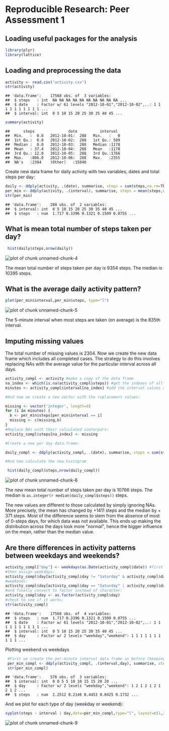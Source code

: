 # Reproducible Research: Peer Assessment 1

## Loading useful packages for the analysis

```r
library(plyr)
library(lattice)
```
## Loading and preprocessing the data


```r
activity <- read.csv("activity.csv")
str(activity)
```

```
## 'data.frame':	17568 obs. of  3 variables:
##  $ steps   : int  NA NA NA NA NA NA NA NA NA NA ...
##  $ date    : Factor w/ 61 levels "2012-10-01","2012-10-02",..: 1 1 1 1 1 1 1 1 1 1 ...
##  $ interval: int  0 5 10 15 20 25 30 35 40 45 ...
```

```r
summary(activity)
```

```
##      steps               date          interval   
##  Min.   :  0.0   2012-10-01:  288   Min.   :   0  
##  1st Qu.:  0.0   2012-10-02:  288   1st Qu.: 589  
##  Median :  0.0   2012-10-03:  288   Median :1178  
##  Mean   : 37.4   2012-10-04:  288   Mean   :1178  
##  3rd Qu.: 12.0   2012-10-05:  288   3rd Qu.:1766  
##  Max.   :806.0   2012-10-06:  288   Max.   :2355  
##  NA's   :2304    (Other)   :15840
```

Create new data frame for daily activity with two variables, dates and total steps per day:


```r
daily <- ddply(activity, .(date), summarise, steps = sum(steps,na.rm=TRUE))
per_min <- ddply(activity, .(interval), summarise, steps = mean(steps,na.rm=TRUE))
str(per_min)
```

```
## 'data.frame':	288 obs. of  2 variables:
##  $ interval: int  0 5 10 15 20 25 30 35 40 45 ...
##  $ steps   : num  1.717 0.3396 0.1321 0.1509 0.0755 ...
```

## What is mean total number of steps taken per day?


```r
 hist(daily$steps,nrow(daily))
```

![plot of chunk unnamed-chunk-4](figure/unnamed-chunk-4.png) 

The mean total number of steps taken per day is 9354 steps. The median is 10395 steps.

## What is the average daily activity pattern?


```r
plot(per_min$interval,per_min$steps, type="l")
```

![plot of chunk unnamed-chunk-5](figure/unnamed-chunk-5.png) 

The 5-minute interval when most steps are taken (on average) is the 835th interval.

## Imputing missing values

The total number of missing values is 2304. Now we create the new data frame which includes all completed cases. The strategy to do this involves replacing NAs with the average value for the particular interval across all days.


```r
activity_compl <- activity #make a copy of the data frame
na_index <- which(is.na(activity_compl$steps)) #get the indexes of all NAs for number of steps
minutes <- activity_compl$interval[na_index] #add the interval values of NAs to a vector

#And now we create a new vector with the replacement values:

missing <- vector('integer', length=0)
for (i in minutes) {
  b <- per_min$steps[per_min$interval == i]
  missing <- c(missing,b)
}
#Replace NAs with their calculated couterpars:
activity_compl$steps[na_index] <- missing

#Create a new per day data.frame:

daily_compl <- ddply(activity_compl, .(date), summarise, steps = sum(steps,na.rm=TRUE))

#And now calculate the new histogram

 hist(daily_compl$steps,nrow(daily_compl))
```

![plot of chunk unnamed-chunk-6](figure/unnamed-chunk-6.png) 

The new mean total number of steps taken per day is 10766 steps. The median is `as.integer(r median(daily_compl$steps))` steps.

The new values are different to those calculated by simply ignoring NAs. More precisely, the mean has changed by +1411 steps and the median by + 371 steps. Most of the difference seems to stem from the absence of most of 0-steps days, for which data was not available. This ends up making the distribution across the days look more "normal", hence the bigger influence on the mean, rather than the median value.

## Are there differences in activity patterns between weekdays and weekends?


```r
activity_compl["day"] <- weekdays(as.Date(activity_compl$date)) #first assign days
#then assign weekdays:
activity_compl$day[activity_compl$day != "Saturday" & activity_compl$day != "Sunday"] <- "weekday"
#weekends:
activity_compl$day[activity_compl$day == "Saturday" | activity_compl$day == "Sunday"] <- "weekend"
#and finally convert to factor instead of character:
activity_compl$day <- as.factor(activity_compl$day)
#check to see if it works:
str(activity_compl)
```

```
## 'data.frame':	17568 obs. of  4 variables:
##  $ steps   : num  1.717 0.3396 0.1321 0.1509 0.0755 ...
##  $ date    : Factor w/ 61 levels "2012-10-01","2012-10-02",..: 1 1 1 1 1 1 1 1 1 1 ...
##  $ interval: int  0 5 10 15 20 25 30 35 40 45 ...
##  $ day     : Factor w/ 2 levels "weekday","weekend": 1 1 1 1 1 1 1 1 1 1 ...
```
Plotting weekend vs weekdays
 

```r
 #First we create the per-minute interval data frame as before (keeping also the day type variable):
 per_min_compl <- ddply(activity_compl, .(interval,day), summarise, steps = mean(steps))
 str(per_min_compl)
```

```
## 'data.frame':	576 obs. of  3 variables:
##  $ interval: int  0 0 5 5 10 10 15 15 20 20 ...
##  $ day     : Factor w/ 2 levels "weekday","weekend": 1 2 1 2 1 2 1 2 1 2 ...
##  $ steps   : num  2.2512 0.2146 0.4453 0.0425 0.1732 ...
```

And we plot for each type of day (weekday or weekend):


```r
xyplot(steps ~ interval | day,data=per_min_compl,type="l", layout=c(1,2))
```

![plot of chunk unnamed-chunk-9](figure/unnamed-chunk-9.png) 
